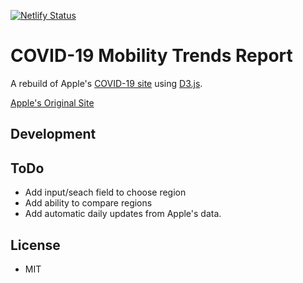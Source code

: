 [![Netlify Status](https://api.netlify.com/api/v1/badges/7a8d1988-cb46-497b-98ca-07788272a433/deploy-status)](https://app.netlify.com/sites/zealous-bohr-f5e033/deploys)

# COVID-19 Mobility Trends Report
A rebuild of Apple's [COVID-19 site](https://www.apple.com/covid19/mobility) using [D3.js](https://d3js.org/). 

[Apple's Original Site](https://www.apple.com/covid19/mobility)

## Development


## ToDo
- Add input/seach field to choose region
- Add ability to compare regions
- Add automatic daily updates from Apple's data. 

## License
- MIT
